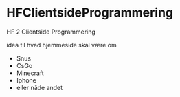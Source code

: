 # HFClientsideProgrammering
 HF 2 Clientside Programmering

idea til hvad hjemmeside skal være om
 - Snus
 - CsGo
 - Minecraft
 - Iphone
 - eller nåde andet

